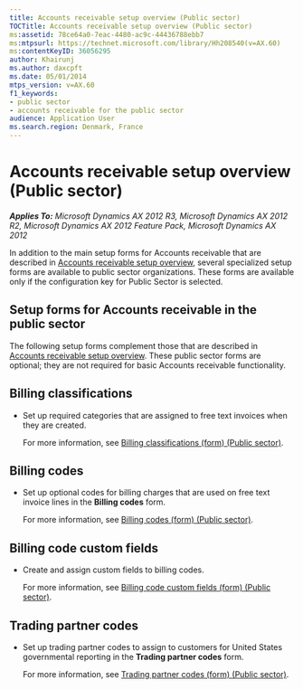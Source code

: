 ```yaml
---
title: Accounts receivable setup overview (Public sector)
TOCTitle: Accounts receivable setup overview (Public sector)
ms:assetid: 78ce64a0-7eac-4480-ac9c-44436788ebb7
ms:mtpsurl: https://technet.microsoft.com/library/Hh208540(v=AX.60)
ms:contentKeyID: 36056295
author: Khairunj
ms.author: daxcpft
ms.date: 05/01/2014
mtps_version: v=AX.60
f1_keywords:
- public sector
- accounts receivable for the public sector
audience: Application User
ms.search.region: Denmark, France
---
```


# Accounts receivable setup overview (Public sector) 


_**Applies To:** Microsoft Dynamics AX 2012 R3, Microsoft Dynamics AX 2012 R2, Microsoft Dynamics AX 2012 Feature Pack, Microsoft Dynamics AX 2012_

In addition to the main setup forms for Accounts receivable that are described in [Accounts receivable setup overview](accounts-receivable-setup-overview.md), several specialized setup forms are available to public sector organizations. These forms are available only if the configuration key for Public Sector is selected.

## Setup forms for Accounts receivable in the public sector

The following setup forms complement those that are described in [Accounts receivable setup overview](accounts-receivable-setup-overview.md). These public sector forms are optional; they are not required for basic Accounts receivable functionality.

## Billing classifications

  - Set up required categories that are assigned to free text invoices when they are created.
    
    For more information, see [Billing classifications (form) (Public sector)](https://technet.microsoft.com/library/hh208608\(v=ax.60\)).

## Billing codes

  - Set up optional codes for billing charges that are used on free text invoice lines in the **Billing codes** form.
    
    For more information, see [Billing codes (form) (Public sector)](https://technet.microsoft.com/library/hh208543\(v=ax.60\)).

## Billing code custom fields

  - Create and assign custom fields to billing codes.
    
    For more information, see [Billing code custom fields (form) (Public sector)](https://technet.microsoft.com/library/hh208512\(v=ax.60\)).

## Trading partner codes

  - Set up trading partner codes to assign to customers for United States governmental reporting in the **Trading partner codes** form.
    
    For more information, see [Trading partner codes (form) (Public sector)](https://technet.microsoft.com/library/hh208574\(v=ax.60\)).

  


